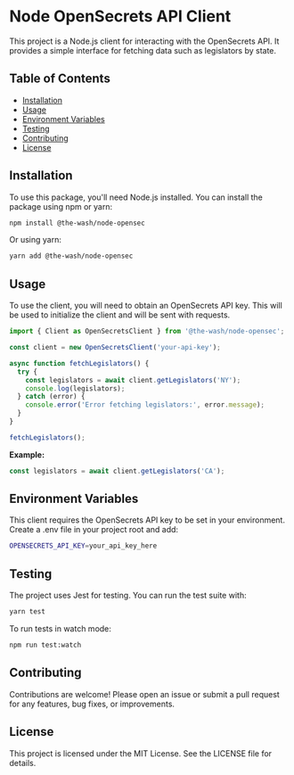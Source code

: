 # Node OpenSecrets API Client

This project is a Node.js client for interacting with the OpenSecrets API. It provides a simple interface for fetching data such as legislators by state.

## Table of Contents

- [Installation](#installation)
- [Usage](#usage)
- [Environment Variables](#environment-variables)
- [Testing](#testing)
- [Contributing](#contributing)
- [License](#license)

## Installation

To use this package, you'll need Node.js installed. You can install the package using npm or yarn:

```bash
npm install @the-wash/node-opensec
```

Or using yarn:

```bash
yarn add @the-wash/node-opensec
```

## Usage

To use the client, you will need to obtain an OpenSecrets API key. This will be used to initialize the client and will be sent with requests.

```javascript
import { Client as OpenSecretsClient } from '@the-wash/node-opensec';

const client = new OpenSecretsClient('your-api-key');

async function fetchLegislators() {
  try {
    const legislators = await client.getLegislators('NY');
    console.log(legislators);
  } catch (error) {
    console.error('Error fetching legislators:', error.message);
  }
}

fetchLegislators();
```

**Example:**

```javascript
const legislators = await client.getLegislators('CA');
```

## Environment Variables

This client requires the OpenSecrets API key to be set in your environment. Create a .env file in your project root and add:

```bash
OPENSECRETS_API_KEY=your_api_key_here
```

## Testing

The project uses Jest for testing. You can run the test suite with:
```bash
yarn test
```

To run tests in watch mode:

```bash
npm run test:watch
```

## Contributing

Contributions are welcome! Please open an issue or submit a pull request for any features, bug fixes, or improvements.

## License

This project is licensed under the MIT License. See the LICENSE file for details.
